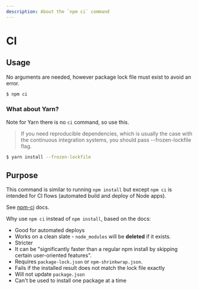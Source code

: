 ```yaml
---
description: About the `npm ci` command
---
```

# CI


## Usage

No arguments are needed, however package lock file must exist to avoid an error.

```sh
$ npm ci
```

### What about Yarn?

Note for Yarn there is no `ci` command, so use this.

> If you need reproducible dependencies, which is usually the case with the continuous integration systems, you should pass --frozen-lockfile flag.

```sh
$ yarn install --frozen-lockfile
```


## Purpose

This command is similar to running `npm install` but except `npm ci` is intended for CI flows (automated build and deploy of Node apps).

See [npm-ci](https://docs.npmjs.com/cli/ci.html) docs.

Why use `npm ci` instead of `npm install`, based on the docs:

- Good for automated deploys
- Works on a clean slate - `node_modules` will be **deleted** if it exists.
- Stricter
- It can be "significantly faster than a regular npm install by skipping certain user-oriented features".
- Requires `package-lock.json` or `npm-shrinkwrap.json`.
- Fails if the installed result does not match the lock file exactly
- Will not update `package.json`
- Can't be used to install one package at a time

